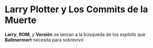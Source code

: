 # Larry Plotter y Los Commits de la Muerte

**Larry**, **ROM**, y **Versión** se lanzan a la búsqueda de los *exploits* que **Ballmermort** necesita para sobrevivir.
